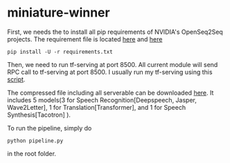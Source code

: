 # miniature-winner

First, we needs the to install all pip requirements of NVIDIA's OpenSeq2Seq projects. The requirement file is located [here](https://github.com/USC-NSL/OpenSeq2Seq/blob/f4f56b800f53eceb4b4c30b33e20103da2a65432/requirements.txt) and [here](https://github.com/USC-NSL/miniature-winner/blob/master/requirements.txt)

    pip install -U -r requirements.txt
Then, we need to run tf-serving at port 8500. All current module will send RPC call to tf-serving at port 8500. I usually run my tf-serving using this [script](https://github.com/USC-NSL/miniature-winner/blob/master/script/run_tf_server.sh). 

The compressed file including all serverable can be downloaded [
here](https://drive.google.com/file/d/18RjXyF73ozk1ZHC32NMP-MECLG78J8TU/view?usp=sharing). It includes 5 models(3 for Speech Recognition[Deepspeech, Jasper, Wave2Letter], 1 for Translation[Transformer], and 1 for Speech Synthesis[Tacotron] ).

To run the pipeline, simply do

    python pipeline.py
in the root folder.


